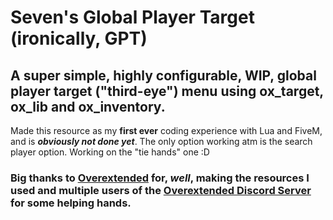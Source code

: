 # Seven's Global Player Target (ironically, GPT)
## A super simple, highly configurable, WIP, global player target ("third-eye") menu using ox_target, ox_lib and ox_inventory.
Made this resource as my **first ever** coding experience with Lua and FiveM, and is _**obviously not done yet**_. 
The only option working atm is the search player option. Working on the "tie hands" one :D
### Big thanks to [Overextended](https://github.com/overextended) for, _well_, making the resources I used and multiple users of the [Overextended Discord Server ](https://discord.gg/overextended) for some helping hands.
